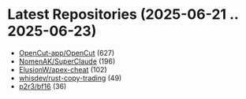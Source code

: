 # Latest Repositories (2025-06-21 .. 2025-06-23)

- [OpenCut-app/OpenCut](https://github.com/OpenCut-app/OpenCut) (627)
- [NomenAK/SuperClaude](https://github.com/NomenAK/SuperClaude) (196)
- [ElusionW/apex-cheat](https://github.com/ElusionW/apex-cheat) (102)
- [whisdev/rust-copy-trading](https://github.com/whisdev/rust-copy-trading) (49)
- [p2r3/bf16](https://github.com/p2r3/bf16) (36)
